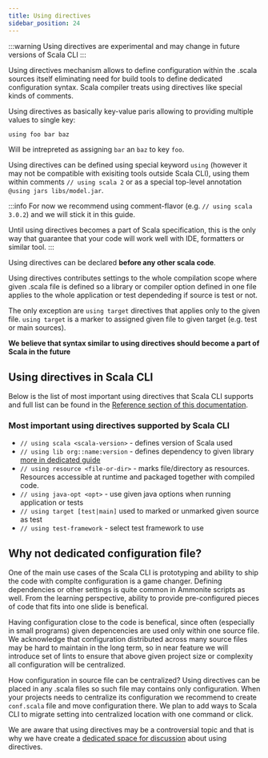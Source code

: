 ```yaml
---
title: Using directives
sidebar_position: 24
---
```


:::warning
Using directives are experimental and may change in future versions of Scala CLI
:::

Using directives mechanism allows to define configuration within the .scala sources itself eliminating need for build tools to define dedicated configuration syntax. Scala compiler treats using directives like special kinds of comments.

Using directives as basically key-value paris allowing to providing multiple values to single key:

```scala
using foo bar baz
```

Will be intrepreted as assigning `bar` an `baz` to key `foo`. 

Using directives can be defined using special keyword `using` (however it may not be compatible with exisiting tools outside Scala CLI), using them within comments `// using scala 2` or as a special top-level annotation `@using jars libs/model.jar`.

:::info
For now we recommend using comment-flavor (e.g. `// using scala 3.0.2`) and we will stick it in this guide. 

Until using directives becomes a part of Scala specification, this is the only way that guarantee that your code will work well with IDE, formatters or similar tool.
:::

Using directives can be declared **before any other scala code**.

Using directives contributes settings to the whole compilation scope where given .scala file is defined so a library or compiler option defined in one file applies to the whole application or test dependeding if source is test or not.

The only exception are `using target` directives that applies only to the given file. `using target` is a marker to assigned given file to given target (e.g. test or main sources).

**We believe that syntax similar to using directives should become a part of Scala in the future**

## Using directives in Scala CLI

Below is the list of most important using directives that Scala CLI supports and full list can be found in the [Reference section of this documentation](/docs/reference/directives).

### Most important using directives supported by Scala CLI

- `// using scala <scala-version>` - defines version of Scala used
- `// using lib org::name:version` - defines dependency to given library [more in dedicated guide](http://localhost:3000/docs/20-guides/dependencies)
- `// using resource <file-or-dir>` - marks file/directory as resources. Resources accessible at runtime and packaged together with compiled code.
- `// using java-opt <opt>` - use given java options when running application or tests
- `// using target [test|main]` used to marked or unmarked given source as test
- `// using test-framework` - select test framework to use

## Why not dedicated configuration file?

One of the main use cases of the Scala CLI is prototyping and ability to ship the code with complte configuration is a game changer. Defining dependencies or other settings is quite common in Ammonite scripts as well. From the learning perspective, ability to provide pre-configured pieces of code that fits into one slide is benefical. 

Having configuration close to the code is benefical, since often (especially in small programs) given depencencies are used only within one source file. We acknowledge that configuration distributed across many source files may be hard to maintain in the long term, so in near feature we will introduce set of lints to ensure that above given project size or complexity all configuration will be centralized.

How configuration in source file can be centralized? Using directives can be placed in any .scala files so such file may contains only configuration. When your projects needs to centralize its configuration we recommend to create `conf.scala` file and move configuration there. We plan to add ways to Scala CLI to migrate setting into centralized location with one command or click.

We are aware that using directives may be a controversial topic and that is why we have create a [dedicated space for discussion](https://github.com/VirtusLab/scala-cli/discussions/categories/using-directives-and-cmd-configuration-options) about using directives.